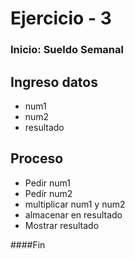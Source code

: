 # Ejercicio - 3

### Inicio: Sueldo Semanal

## Ingreso datos

 + num1
 + num2
 + resultado
  
## Proceso

 + Pedir num1
 + Pedír num2
 + multiplicar num1 y num2 
 + almacenar en resultado
 + Mostrar resultado

####Fin